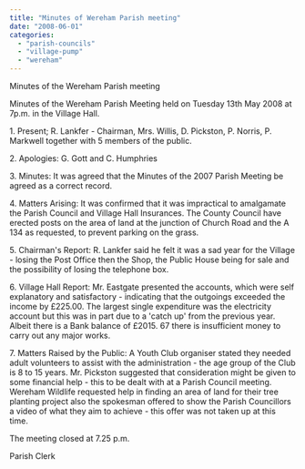 ```yaml
---
title: "Minutes of Wereham Parish meeting"
date: "2008-06-01"
categories: 
  - "parish-councils"
  - "village-pump"
  - "wereham"
---
```


Minutes of the Wereham Parish meeting

Minutes of the Wereham Parish Meeting held on Tuesday 13th May 2008 at 7p.m. in the Village Hall.

1\. Present; R. Lankfer - Chairman, Mrs. Willis, D. Pickston, P. Norris, P. Markwell together with 5 members of the public.

2\. Apologies: G. Gott and C. Humphries

3\. Minutes: It was agreed that the Minutes of the 2007 Parish Meeting be agreed as a correct record.

4\. Matters Arising: It was confirmed that it was impractical to amalgamate the Parish Council and Village Hall Insurances. The County Council have erected posts on the area of land at the junction of Church Road and the A 134 as requested, to prevent parking on the grass.

5\. Chairman's Report: R. Lankfer said he felt it was a sad year for the Village - losing the Post Office then the Shop, the Public House being for sale and the possibility of losing the telephone box.

6\. Village Hall Report: Mr. Eastgate presented the accounts, which were self explanatory and satisfactory - indicating that the outgoings exceeded the income by £225.00. The largest single expenditure was the electricity account but this was in part due to a 'catch up' from the previous year. Albeit there is a Bank balance of £2015. 67 there is insufficient money to carry out any major works.

7\. Matters Raised by the Public: A Youth Club organiser stated they needed adult volunteers to assist with the administration - the age group of the Club is 8 to 15 years. Mr. Pickston suggested that consideration might be given to some financial help - this to be dealt with at a Parish Council meeting. Wereham Wildlife requested help in finding an area of land for their tree planting project also the spokesman offered to show the Parish Councillors a video of what they aim to achieve - this offer was not taken up at this time.

The meeting closed at 7.25 p.m.

Parish Clerk
